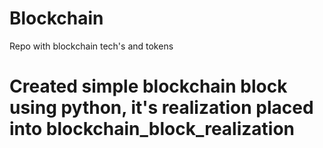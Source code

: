 # Blockchain
Repo with blockchain tech's and tokens

# Created simple blockchain block using python, it's realization placed into blockchain_block_realization

